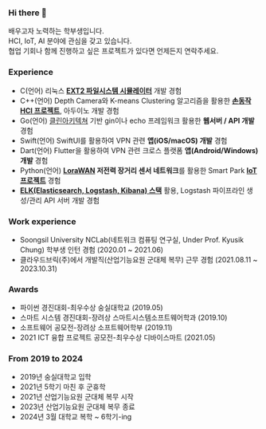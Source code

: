 ### Hi there 👋
배우고자 노력하는 학부생입니다.  
HCI, IoT, AI 분야에 관심을 갖고 있습니다.  
협업 기회나 함께 진행하고 싶은 프로젝트가 있다면 언제든지 연락주세요.  

<!--
**gjlee0802/gjlee0802** is a ✨ _special_ ✨ repository because its `README.md` (this file) appears on your GitHub profile.

Here are some ideas to get you started:

- 🔭 I’m currently working on ...
- 🌱 I’m currently learning ...
- 👯 I’m looking to collaborate on ...
- 🤔 I’m looking for help with ...
- 💬 Ask me about ...
- 📫 How to reach me: ...
- 😄 Pronouns: ...
- ⚡ Fun fact: ...
-->


### Experience
- C(언어) 리눅스 **[EXT2 파일시스템 시뮬레이터](https://github.com/gjlee0802/EXT2_File_System)** 개발 경험  
- C++(언어) Depth Camera와 K-means Clustering 알고리즘을 활용한 **[손동작 HCI 프로젝트](https://github.com/gjlee0802/3d_interact/tree/master)**, 아두이노 개발 경험  
- Go(언어) [클린아키텍쳐](https://github.com/gjlee0802/web-tuto-with-gin/tree/v3) 기반 gin이나 echo 프레임워크 활용한 **웹서버 / API 개발** 경험  
- Swift(언어) SwiftUI를 활용하여 VPN 관련 **앱(iOS/macOS) 개발** 경험  
- Dart(언어) Flutter을 활용하여 VPN 관련 크로스 플랫폼 **앱(Android/Windows) 개발** 경험  
- Python(언어) **[LoraWAN](https://github.com/gjlee0802/toiot-lora-gateway-driver/tree/main) 저전력 장거리 센서 네트워크**를 활용한 Smart Park **[IoT 프로젝트](http://www.ntrexgo.com/archives/40437)** 경험
- **[ELK(Elasticsearch, Logstash, Kibana) 스택](https://github.com/gjlee0802/ElasticStack-Kafka-Docker-Study)** 활용, Logstash 파이프라인 생성/관리 API 서버 개발 경험

### Work experience
- Soongsil University NCLab(네트워크 컴퓨팅 연구실, Under Prof. Kyusik Chung) 학부생 인턴 경험 (2020.01 ~ 2021.06)  
- 클라우드브릭(주)에서 개발직(산업기능요원 군대체 복무) 근무 경험 (2021.08.11 ~ 2023.10.31)

### Awards
- 파이썬 경진대회-최우수상	숭실대학교  (2019.05)  
- 스마트 시스템 경진대회-장려상 스마트시스템소프트웨어학과	(2019.10)  
- 소프트웨어 공모전-장려상	소프트웨어학부	(2019.11)  
- 2021 ICT 융합 프로젝트 공모전-최우수상	디바이스마트	(2021.05)  


### From 2019 to 2024
- 2019년 숭실대학교 입학
- 2021년 5학기 마친 후 군휴학
- 2021년 산업기능요원 군대체 복무 시작
- 2023년 산업기능요원 군대체 복무 종료
- 2024년 3월 대학교 복학 ~ 6학기-ing
